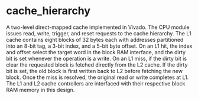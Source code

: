 # cache_hierarchy
A two-level direct-mapped cache implemented in Vivado. The CPU module issues read, write, trigger, and reset requests to the cache hierarchy. The L1 cache contains eight blocks of 32 bytes each with addresses partitioned into an 8-bit tag, a 3-bit index, and a 5-bit byte offset. On an L1 hit, the index and offset select the target word in the block RAM interface, and the dirty bit is set whenever the operation is a write. On an L1 miss, if the dirty bit is clear the requested block is fetched directly from the L2 cache. If the dirty bit is set, the old block is first written back to L2 before fetching the new block. Once the miss is resolved, the original read or write completes at L1. The L1 and L2 cache controllers are interfaced with their respective block RAM memory in this design. 
